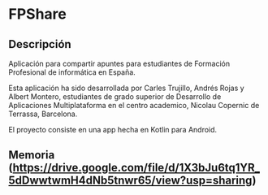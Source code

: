 # FPShare

## Descripción

Aplicación para compartir apuntes para estudiantes de Formación Profesional de informática en España.

Esta aplicación ha sido desarrollada por Carles Trujillo, Andrés Rojas y Albert Montero, estudiantes de grado superior de Desarrollo de Aplicaciones Multiplataforma en el centro academico, Nicolau Copernic de Terrassa, Barcelona.

El proyecto consiste en una app hecha en Kotlin para Android.

## Memoria (https://drive.google.com/file/d/1X3bJu6tq1YR_5dDwwtwmH4dNb5tnwr65/view?usp=sharing)

